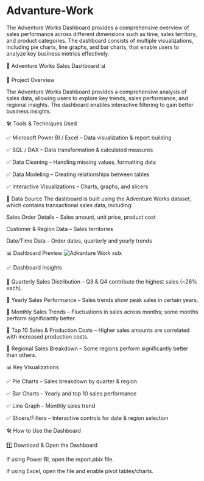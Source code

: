 # Advanture-Work
The Adventure Works Dashboard provides a comprehensive overview of sales performance across different dimensions such as time, sales territory, and product categories. The dashboard consists of multiple visualizations, including pie charts, line graphs, and bar charts, that enable users to analyze key business metrics effectively.

🚀 Adventure Works Sales Dashboard 📊

📌 Project Overview

The Adventure Works Dashboard provides a comprehensive analysis of sales data, allowing users to explore key trends, sales performance, and regional insights. The dashboard enables interactive filtering to gain better business insights.

🛠️ Tools & Techniques Used

✅ Microsoft Power BI / Excel – Data visualization & report building

✅ SQL / DAX – Data transformation & calculated measures

✅ Data Cleaning – Handling missing values, formatting data

✅ Data Modeling – Creating relationships between tables

✅ Interactive Visualizations – Charts, graphs, and slicers

📂 Data Source
The dashboard is built using the Adventure Works dataset, which contains transactional sales data, including:

Sales Order Details – Sales amount, unit price, product cost

Customer & Region Data – Sales territories

Date/Time Data – Order dates, quarterly and yearly trends

📊 Dashboard Preview
![Advanture Work xslx](https://github.com/user-attachments/assets/8f91025f-4109-48d1-beb7-db208039d17e)



📈 Dashboard Insights

🔹 Quarterly Sales Distribution – Q3 & Q4 contribute the highest sales (~26% each).

🔹 Yearly Sales Performance – Sales trends show peak sales in certain years.

🔹 Monthly Sales Trends – Fluctuations in sales across months; some months perform significantly better.

🔹 Top 10 Sales & Production Costs – Higher sales amounts are correlated with increased production costs.

🔹 Regional Sales Breakdown – Some regions perform significantly better than others.

📊 Key Visualizations

✅ Pie Charts – Sales breakdown by quarter & region

✅ Bar Charts – Yearly and top 10 sales performance

✅ Line Graph – Monthly sales trend

✅ Slicers/Filters – Interactive controls for date & region selection

🛠️ How to Use the Dashboard

1️⃣ Download & Open the Dashboard

If using Power BI, open the report.pbix file.

If using Excel, open the file and enable pivot tables/charts.


